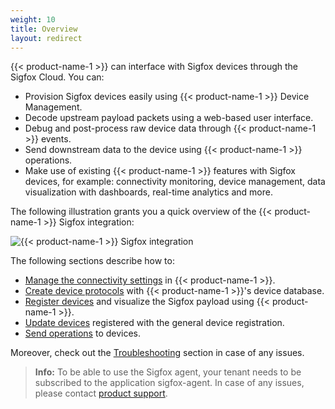 ```yaml
---
weight: 10
title: Overview
layout: redirect
---
```


{{< product-name-1 >}} can interface with Sigfox devices through the Sigfox Cloud. You can:

- Provision Sigfox devices easily using {{< product-name-1 >}} Device Management.
- Decode upstream payload packets using a web-based user interface.
- Debug and post-process raw device data through {{< product-name-1 >}} events.
- Send downstream data to the device using {{< product-name-1 >}} operations.
- Make use of existing {{< product-name-1 >}} features with Sigfox devices, for example: connectivity monitoring, device management, data visualization with dashboards, real-time analytics and more.

The following illustration grants you a quick overview of the {{< product-name-1 >}} Sigfox integration:

![{{< product-name-1 >}} Sigfox integration](/images/device-protocols/sigfox/sigfox-cumulocity-integration.png)

The following sections describe how to:

- [Manage the connectivity settings](#connectivity-sigfox) in {{< product-name-1 >}}.
- [Create device protocols](#device-protocols) with {{< product-name-1 >}}'s device database.
- [Register devices](#register-device-sigfox) and visualize the Sigfox payload using {{< product-name-1 >}}.
- [Update devices](#old-registration) registered with the general device registration.
- [Send operations](#operations-sigfox) to devices.

Moreover, check out the [Troubleshooting](#sigfox-troubleshooting) section in case of any issues.

> **Info:** To be able to use the Sigfox agent, your tenant needs to be subscribed to the application sigfox-agent. In case of any issues, please contact [product support](/welcome/contacting-support/).
